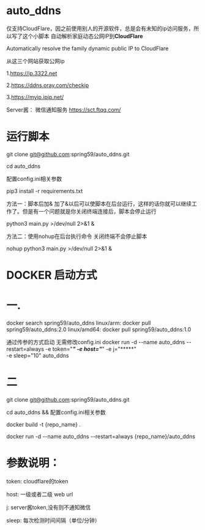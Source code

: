 # auto_ddns 
仅支持CloudFlare，因之前使用别人的开源软件，总是会有未知的ip访问服务，所以写了这个小脚本
自动解析家庭动态公网IP到**CloudFlare**

Automatically resolve the family dynamic public IP to CloudFlare

从这三个网站获取公网ip

1.https://ip.3322.net

2.https://ddns.oray.com/checkip

3.https://myip.ipip.net/

Server酱：
微信通知服务
https://sct.ftqq.com/
# 运行脚本
git clone git@github.com:spring59/auto_ddns.git

cd auto_ddns

配置config.ini相关参数

pip3 install -r requirements.txt

方法一：脚本后加& 加了&以后可以使脚本在后台运行，这样的话你就可以继续工作了。但是有一个问题就是你关闭终端连接后，脚本会停止运行

python3  main.py >/dev/null 2>&1 &

方法二：使用nohup在后台执行命令 关闭终端不会停止脚本

nohup python3  main.py >/dev/null 2>&1 &

# DOCKER 启动方式
# 一.

 docker search spring59/auto_ddns
linux/arm:
 docker pull spring59/auto_ddns:2.0
linux/amd64:
 docker pull spring59/auto_ddns:1.0

通过传参的方式启动 无需修改config.ini
docker run -d --name auto_ddns  --restart=always 
-e token="*****" 
-e  host="*****" 
-e j="*****"  
-e sleep="10" 
auto_ddns 

# 二
git clone git@github.com:spring59/auto_ddns.git

cd auto_ddns && 配置config.ini相关参数

docker build -t {repo_name} .

docker run -d --name auto_ddns  --restart=always  {repo_name}/auto_ddns


# 参数说明：
token: cloudflare的token

host: 一级或者二级 web url

j: server酱token,没有则不通知微信

sleep: 每次检测时间间隔（单位/分钟）